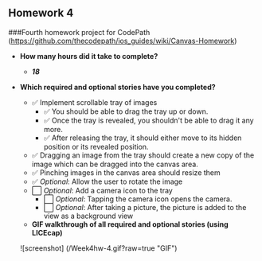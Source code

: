 Homework 4
---
###Fourth homework project for CodePath (https://github.com/thecodepath/ios_guides/wiki/Canvas-Homework)

* **How many hours did it take to complete?**
  * ***18***
* **Which required and optional stories have you completed?**
  * :white_check_mark: Implement scrollable tray of images
    * :white_check_mark: You should be able to drag the tray up or down.
    * :white_check_mark: Once the tray is revealed, you shouldn't be able to drag it any more.
    * :white_check_mark: After releasing the tray, it should either move to its hidden position or its revealed position.
  * :white_check_mark: Dragging an image from the tray should create a new copy of the image which can be dragged into the canvas area.
  * :white_check_mark: Pinching images in the canvas area should resize them
  * :white_check_mark: *Optional*: Allow the user to rotate the image
  * :white_large_square: *Optional*: Add a camera icon to the tray
    * :white_large_square: *Optional*: Tapping the camera icon opens the camera.
    * :white_large_square: *Optional*: After taking a picture, the picture is added to the view as a background view
  * **GIF walkthrough of all required and optional stories (using LICEcap)**
  
  ![screenshot] (/Week4hw-4.gif?raw=true "GIF")
